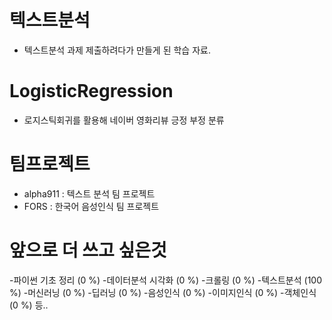 # 텍스트분석 
- 텍스트분석 과제 제출하려다가 만들게 된 학습 자료.

# LogisticRegression 
- 로지스틱회귀를 활용해 네이버 영화리뷰 긍정 부정 분류

# 팀프로젝트
- alpha911 : 텍스트 분석 팀 프로젝트
- FORS : 한국어 음성인식 팀 프로젝트

# 앞으로 더 쓰고 싶은것
-파이썬 기초 정리 (0 %)
-데이터분석 시각화 (0 %)
-크롤링 (0 %)
-텍스트분석 (100 %)
-머신러닝 (0 %)
-딥러닝 (0 %)
-음성인식 (0 %)
-이미지인식 (0 %)
-객체인식 (0 %)
등..
